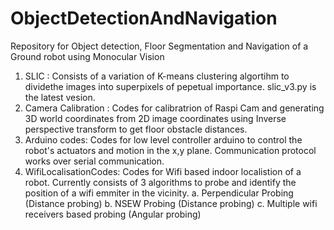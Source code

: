 # ObjectDetectionAndNavigation

Repository for Object detection, Floor Segmentation and Navigation of a Ground robot using Monocular Vision

1. SLIC : Consists of a variation of K-means clustering algortihm to dividethe images into superpixels of pepetual importance. slic_v3.py is the latest vesion.
2. Camera Calibration : Codes for calibratrion of Raspi Cam and generating 3D world coordinates from 2D image coordinates using Inverse perspective transform to get floor obstacle distances.
3. Arduino codes: Codes for low level controller arduino to control the robot's actuators and motion in the x,y plane. Communication protocol works over serial communication.
4. WifiLocalisationCodes: Codes for Wifi based indoor localistion of a robot. Currently consists of 3 algorithms to probe and identify the position of a wifi emmiter in the vicinity.
	a. Perpendicular Probing (Distance probing)
	b. NSEW Probing (Distance probing)
	c. Multiple wifi receivers based probing (Angular probing)